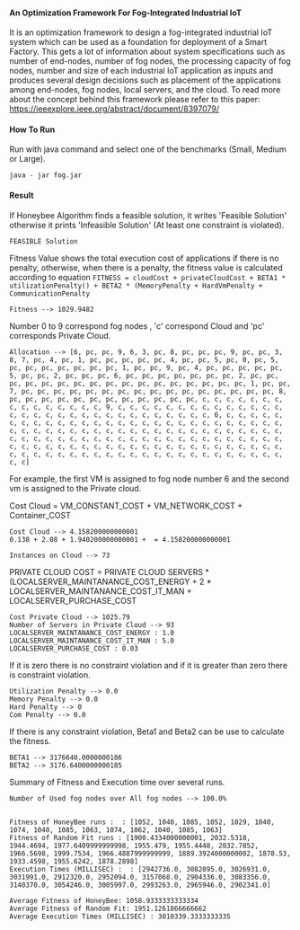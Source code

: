 #### An Optimization Framework For Fog-Integrated Industrial IoT

It is an optimization framework to design a fog-integrated industrial IoT system which can be used as a foundation for deployment of a Smart Factory. This gets a lot of information about system specifications such as number of end-nodes, number of fog nodes, the processing capacity of fog nodes, number and size of each industrial IoT application as inputs and produces several design decisions such as placement of the applications among end-nodes, fog nodes, local servers, and the cloud. To read more about the concept behind this framework please refer to this paper: 
https://ieeexplore.ieee.org/abstract/document/8397079/

#### How To Run
Run with java command and select one of the benchmarks (Small, Medium or Large).

```java - jar fog.jar```

#### Result
If Honeybee Algorithm finds a feasible solution, it writes 'Feasible Solution' otherwise it prints 'Infeasible Solution' (At least one constraint is violated).
```
FEASIBLE Solution
```

Fitness Value shows the total execution cost of applications if there is no penalty, otherwise, when there is a penalty, the fitness value is calculated according to equation `FITNESS = cloudCost + privateCloudCost + BETA1 * utilizationPenalty() + BETA2 * (MemoryPenalty + HardVmPenalty + CommunicationPenalty`

```Fitness --> 1029.9482```

Number 0 to 9 correspond fog nodes , 'c' correspond Cloud and 'pc' corresponds Private Cloud. 

```
Allocation --> [6, pc, pc, 9, 6, 3, pc, 8, pc, pc, pc, 9, pc, pc, 3, 8, 7, pc, 4, pc, 1, pc, pc, pc, pc, pc, 4, pc, pc, 5, pc, 0, pc, 5, pc, pc, pc, pc, pc, pc, pc, 1, pc, pc, 9, pc, 4, pc, pc, pc, pc, pc, 5, pc, pc, 2, pc, pc, pc, 6, pc, pc, pc, pc, pc, pc, pc, 2, pc, pc, pc, pc, pc, pc, pc, pc, pc, pc, pc, pc, pc, pc, pc, pc, pc, 1, pc, pc, 7, pc, pc, pc, pc, pc, pc, pc, pc, pc, pc, pc, pc, pc, pc, pc, pc, 8, pc, pc, pc, pc, pc, pc, pc, pc, pc, pc, pc, pc, c, c, c, c, c, c, c, c, c, c, c, c, c, c, c, 9, c, c, c, c, c, c, c, c, c, c, c, c, c, c, c, c, c, c, c, c, c, c, c, c, c, c, c, c, c, c, c, 6, c, c, c, c, c, c, c, c, c, c, c, c, c, c, c, c, c, c, c, c, c, c, c, c, c, c, c, c, c, c, c, c, c, c, c, c, c, c, c, c, c, c, c, c, c, c, c, c, c, c, c, c, c, c, c, c, c, c, c, c, c, c, c, c, c, c, c, c, c, c, c, c, c, c, c, c, c, c, c, c, c, c, c, c, c, c, c, c, c, c, c, c, c, c, c, c, c, c, c, c, c, c, c, c, c, c, c, c, c, c, c, c, c, c, c, c, c, c, c, c, c, c]
```
For example, the first VM is assigned to fog node number 6 and the second vm is assigned to the Private cloud. 


Cost Cloud = VM_CONSTANT_COST + VM_NETWORK_COST + Container_COST 

```
Cost Cloud --> 4.158200000000001
0.138 + 2.08 + 1.940200000000001 +  = 4.158200000000001

Instances on Cloud --> 73
```

PRIVATE CLOUD COST  = PRIVATE CLOUD SERVERS * (LOCALSERVER_MAINTANANCE_COST_ENERGY + 2 * LOCALSERVER_MAINTANANCE_COST_IT_MAN + LOCALSERVER_PURCHASE_COST
```
Cost Private Cloud --> 1025.79
Number of Servers in Private Cloud --> 93
LOCALSERVER_MAINTANANCE_COST_ENERGY : 1.0
LOCALSERVER_MAINTANANCE_COST_IT_MAN : 5.0
LOCALSERVER_PURCHASE_COST : 0.03
```

If it is zero there is no constraint violation and if it is greater than zero there is constraint violation.
```
Utilization Penalty --> 0.0
Memory Penalty --> 0.0
Hard Penalty --> 0
Com Penalty --> 0.0
```

If there is any constraint violation, Beta1 and Beta2 can be use to calculate the fitness.
```
BETA1 --> 3176640.0000000186
BETA2 --> 3176.6400000000185
```

Summary of Fitness and Execution time over several runs.
```
Number of Used fog nodes over All fog nodes --> 100.0%


Fitness of HoneyBee runs :  : [1052, 1040, 1085, 1052, 1029, 1040, 1074, 1040, 1085, 1063, 1074, 1062, 1040, 1085, 1063]
Fitness of Random Fit runs : [1900.4334000000001, 2032.5318, 1944.4694, 1977.6409999999998, 1955.479, 1955.4448, 2032.7852, 1966.5698, 1999.7534, 1966.4887999999999, 1889.3924000000002, 1878.53, 1933.4598, 1955.6242, 1878.2898]
Execution Times (MILLISEC) :  : [2942736.0, 3082095.0, 3026931.0, 3031991.0, 2912320.0, 2952094.0, 3157068.0, 2904336.0, 3083356.0, 3140370.0, 3054246.0, 3005997.0, 2993263.0, 2965946.0, 2902341.0]

Average Fitness of HoneyBee: 1058.9333333333334
Average Fitness of Random Fit: 1951.1261866666662
Average Execution Times (MILLISEC) : 3010339.3333333335
```
